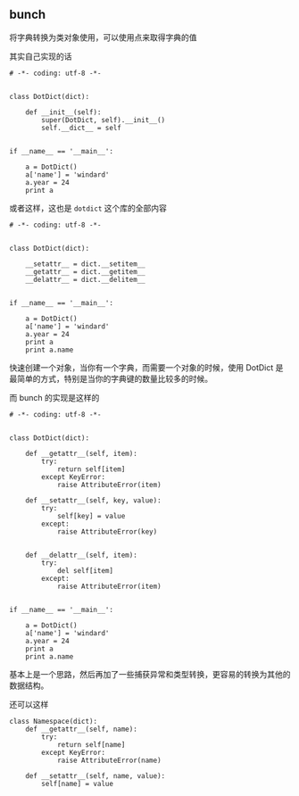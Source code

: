 ## bunch

将字典转换为类对象使用，可以使用点来取得字典的值

其实自己实现的话

```
# -*- coding: utf-8 -*-


class DotDict(dict):

    def __init__(self):
        super(DotDict, self).__init__()
        self.__dict__ = self


if __name__ == '__main__':

    a = DotDict()
    a['name'] = 'windard'
    a.year = 24
    print a

```

或者这样，这也是 `dotdict` 这个库的全部内容

```
# -*- coding: utf-8 -*-


class DotDict(dict):

    __setattr__ = dict.__setitem__
    __getattr__ = dict.__getitem__
    __delattr__ = dict.__delitem__


if __name__ == '__main__':

    a = DotDict()
    a['name'] = 'windard'
    a.year = 24
    print a
    print a.name

```

快速创建一个对象，当你有一个字典，而需要一个对象的时候，使用 DotDict 是最简单的方式，特别是当你的字典键的数量比较多的时候。

而 bunch 的实现是这样的

```
# -*- coding: utf-8 -*-


class DotDict(dict):

    def __getattr__(self, item):
        try:
            return self[item]
        except KeyError:
            raise AttributeError(item)

    def __setattr__(self, key, value):
        try:
            self[key] = value
        except:
            raise AttributeError(key)


    def __delattr__(self, item):
        try:
            del self[item]
        except:
            raise AttributeError(item)


if __name__ == '__main__':

    a = DotDict()
    a['name'] = 'windard'
    a.year = 24
    print a
    print a.name

```

基本上是一个思路，然后再加了一些捕获异常和类型转换，更容易的转换为其他的数据结构。


还可以这样

```
class Namespace(dict):
    def __getattr__(self, name):
        try:
            return self[name]
        except KeyError:
            raise AttributeError(name)

    def __setattr__(self, name, value):
        self[name] = value
```
